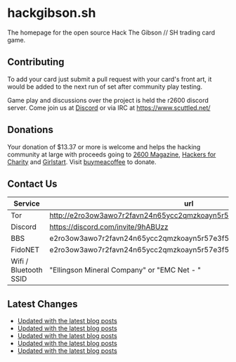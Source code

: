 # hackgibson.sh
The homepage for the open source Hack The Gibson // SH trading card game.


## Contributing

To add your card just submit a pull request with your card's front art, it would be added to the next run of set after community play testing.

Game play and discussions over the project is held the r2600 discord server. Come join us at [Discord](https://discord.com/invite/9hABUzz) or via IRC at https://www.scuttled.net/


## Donations

Your donation of $13.37 or more is welcome and helps the hacking community at large with proceeds going to [2600 Magazine](https://2600.com/), [Hackers for Charity](https://hackersforcharity.org) and [Girlstart](https://girlstart.org).  Visit [buymeacoffee](https://www.buymeacoffee.com/hackgibson.sh) to donate.


## Contact Us

Service | url
-|-
Tor | http://e2ro3ow3awo7r2favn24n65ycc2qmzkoayn5r57e3f56nvjwdcgg32ad.onion
Discord | https://discord.com/invite/9hABUzz
BBS | e2ro3ow3awo7r2favn24n65ycc2qmzkoayn5r57e3f56nvjwdcgg32ad.onion:23
FidoNET | e2ro3ow3awo7r2favn24n65ycc2qmzkoayn5r57e3f56nvjwdcgg32ad.onion:24554
Wifi / Bluetooth SSID | "Ellingson Mineral Company" or "EMC Net - <fidonet address>"

## Latest Changes
<!-- BLOG-POST-LIST:START -->
- [Updated with the latest blog posts](https://github.com/DFW2600/hackgibson.sh/commit/817755db25d5a407a5468bb7a656be65a03b0743)
- [Updated with the latest blog posts](https://github.com/DFW2600/hackgibson.sh/commit/e5a49a5d79b2c25179d4161acbff7c803004ee8f)
- [Updated with the latest blog posts](https://github.com/DFW2600/hackgibson.sh/commit/9323d9088990c355cf54a38896eee50c7e295fef)
- [Updated with the latest blog posts](https://github.com/DFW2600/hackgibson.sh/commit/9bd16ea6c73739450b14e212b969ba00cfd2c4b8)
- [Updated with the latest blog posts](https://github.com/DFW2600/hackgibson.sh/commit/7f1a08e5045623fa1f7233fda98e0bc531870b96)
<!-- BLOG-POST-LIST:END -->
